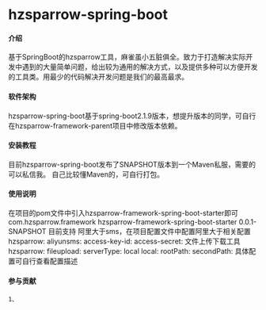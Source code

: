 # hzsparrow-spring-boot

#### 介绍
基于SpringBoot的hzsparrow工具，麻雀虽小五脏俱全。致力于打造解决实际开发中遇到的大量简单问题，给出较为通用的解决方式，以及提供多种可以方便开发的工具类。用最少的代码解决开发问题是我们的最高最求。

#### 软件架构
hzsparrow-spring-boot基于spring-boot2.1.9版本，想提升版本的同学，可自行在hzsparrow-framework-parent项目中修改版本依赖。


#### 安装教程
目前hzsparrow-spring-boot发布了SNAPSHOT版本到一个Maven私服，需要的可以私信我。
自己比较懂Maven的，可自行打包。

#### 使用说明
在项目的pom文件中引入hzsparrow-framework-spring-boot-starter即可
    <groupId>com.hzsparrow.framework</groupId>
        <artifactId>hzsparrow-framework-spring-boot-starter</artifactId>
    <version>0.0.1-SNAPSHOT</version>
目前支持
阿里大于sms，在项目配置文件中配置阿里大于相关配置
hzsparrow:
  aliyunsms:
    access-key-id: 
    access-secret: 
文件上传下载工具
hzsparrow:
  fileupload:
    serverType: local
    local:
      rootPath:
      secondPath: 
具体配置可自行查看配置描述
#### 参与贡献
    1、

